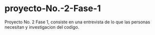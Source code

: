 # proyecto-No.-2-Fase-1
Proyecto No. 2 Fase 1, consiste en una entrevista de lo que las personas necesitan y investigacion del codigo. 
